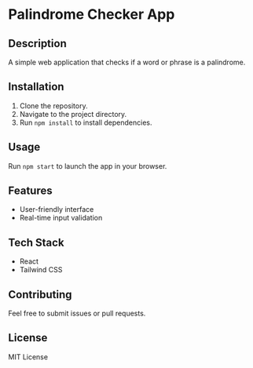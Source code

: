 # Palindrome Checker App

## Description
A simple web application that checks if a word or phrase is a palindrome.

## Installation
1. Clone the repository.
2. Navigate to the project directory.
3. Run `npm install` to install dependencies.

## Usage
Run `npm start` to launch the app in your browser.

## Features
- User-friendly interface
- Real-time input validation

## Tech Stack
- React
- Tailwind CSS

## Contributing
Feel free to submit issues or pull requests.

## License
MIT License
